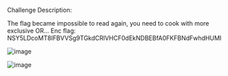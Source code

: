 Challenge Description:

The flag became impossible to read again, you need to cook with more exclusive OR...
Enc flag: NSY5LDcoMT8IFBVVSg9TGkdCRlVHCF0dEkNDBEBfA0FKFBNdFwhdHUMI

![image](https://github.com/user-attachments/assets/99cc7284-281e-4193-8903-0591dd4b5346)

![image](https://github.com/user-attachments/assets/21583a5b-f401-400e-bb03-fe6f46b8fe12)
